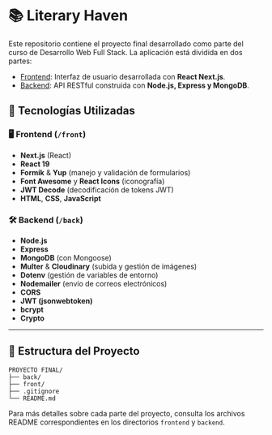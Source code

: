 # 📚 Literary Haven

Este repositorio contiene el proyecto final desarrollado como parte del curso de Desarrollo Web Full Stack. La aplicación está dividida en dos partes:

- [Frontend](./front/README.md): Interfaz de usuario desarrollada con **React Next.js**.
- [Backend](./back/README.md): API RESTful construida con **Node.js, Express y MongoDB**.

## 🚀 Tecnologías Utilizadas

### 🖥️ Frontend (`/front`)
- **Next.js** (React)
- **React 19**
- **Formik** & **Yup** (manejo y validación de formularios)
- **Font Awesome** y **React Icons** (iconografía)
- **JWT Decode** (decodificación de tokens JWT)
- **HTML**, **CSS**, **JavaScript**

### 🛠️ Backend (`/back`)
- **Node.js**
- **Express**
- **MongoDB** (con Mongoose)
- **Multer** & **Cloudinary** (subida y gestión de imágenes)
- **Dotenv** (gestión de variables de entorno)
- **Nodemailer** (envío de correos electrónicos)
- **CORS**
- **JWT (jsonwebtoken)**
- **bcrypt**
- **Crypto**

---

## 📂 Estructura del Proyecto

```
PROYECTO FINAL/
├── back/
├── front/
├── .gitignore
└── README.md
```


Para más detalles sobre cada parte del proyecto, consulta los archivos README correspondientes en los directorios `frontend` y `backend`.
